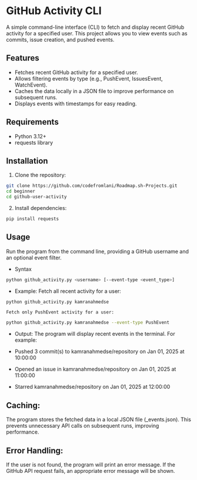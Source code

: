 # GitHub Activity CLI

A simple command-line interface (CLI) to fetch and display recent GitHub activity for a specified user. This project allows you to view events such as commits, issue creation, and pushed events.

## Features

- Fetches recent GitHub activity for a specified user.
- Allows filtering events by type (e.g., PushEvent, IssuesEvent, WatchEvent).
- Caches the data locally in a JSON file to improve performance on subsequent runs.
- Displays events with timestamps for easy reading.

## Requirements

- Python 3.12+
- requests library

## Installation

1. Clone the repository:
```bash
git clone https://github.com/codefromlani/Roadmap.sh-Projects.git
cd beginner
cd github-user-activity
```

2. Install dependencies:
```bash
pip install requests
```

## Usage

Run the program from the command line, providing a GitHub username and an optional event filter.

- Syntax
```bash
python github_activity.py <username> [--event-type <event_type>]
```

- Example:
    Fetch all recent activity for a user:
```bash
python github_activity.py kamranahmedse
```
    Fetch only PushEvent activity for a user:
```bash
python github_activity.py kamranahmedse --event-type PushEvent
```

- Output:
The program will display recent events in the terminal. For example:

- Pushed 3 commit(s) to kamranahmedse/repository on Jan 01, 2025 at 10:00:00
- Opened an issue in kamranahmedse/repository on Jan 01, 2025 at 11:00:00
- Starred kamranahmedse/repository on Jan 01, 2025 at 12:00:00

## Caching:

The program stores the fetched data in a local JSON file (<username>_events.json). This prevents unnecessary API calls on subsequent runs, improving performance.

## Error Handling:

If the user is not found, the program will print an error message.
If the GitHub API request fails, an appropriate error message will be shown.